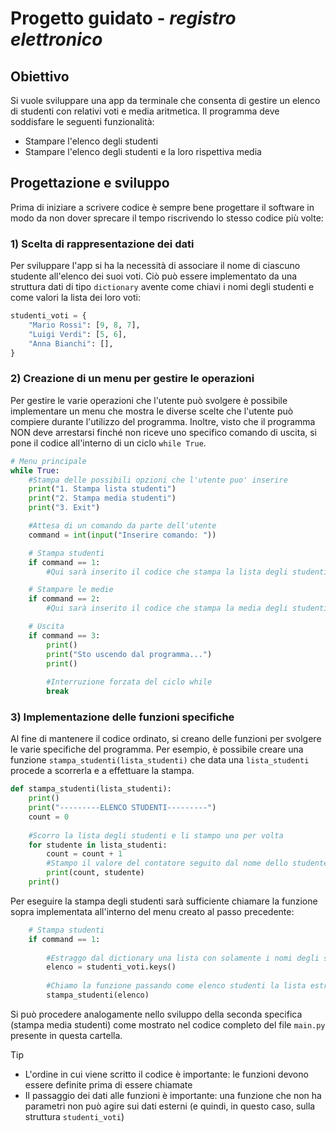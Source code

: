 # Progetto guidato - *registro elettronico*

## Obiettivo
Si vuole sviluppare una app da terminale che consenta di gestire un elenco di studenti con relativi voti e media aritmetica.
Il programma deve soddisfare le seguenti funzionalità:

* Stampare l'elenco degli studenti
* Stampare l'elenco degli studenti e la loro rispettiva media

## Progettazione e sviluppo

Prima di iniziare a scrivere codice è sempre bene progettare il software in modo da non dover sprecare il tempo riscrivendo
lo stesso codice più volte:

### 1) Scelta di rappresentazione dei dati

Per sviluppare l'app si ha la necessità di associare il nome di ciascuno studente all'elenco dei suoi voti. Ciò può essere
implementato da una struttura dati di tipo `dictionary` avente come chiavi i nomi degli studenti e come valori la lista dei loro voti:

```python
studenti_voti = {
    "Mario Rossi": [9, 8, 7],
    "Luigi Verdi": [5, 6],
    "Anna Bianchi": [],
}
```

### 2) Creazione di un menu per gestire le operazioni

Per gestire le varie operazioni che l'utente può svolgere è possibile implementare un menu che mostra le diverse scelte
che l'utente può compiere durante l'utilizzo del programma. Inoltre, visto che il programma NON deve arrestarsi finché
non riceve uno specifico comando di uscita, si pone il codice all'interno di un ciclo `while True`.

```python
# Menu principale
while True:
    #Stampa delle possibili opzioni che l'utente puo' inserire
    print("1. Stampa lista studenti")
    print("2. Stampa media studenti")
    print("3. Exit")

    #Attesa di un comando da parte dell'utente
    command = int(input("Inserire comando: "))

    # Stampa studenti
    if command == 1:
        #Qui sarà inserito il codice che stampa la lista degli studenti

    # Stampare le medie
    if command == 2:
        #Qui sarà inserito il codice che stampa la media degli studenti

    # Uscita
    if command == 3:
        print()
        print("Sto uscendo dal programma...")
        print()
        
        #Interruzione forzata del ciclo while
        break
```

### 3) Implementazione delle funzioni specifiche

Al fine di mantenere il codice ordinato, si creano delle funzioni per svolgere le varie specifiche del programma.
Per esempio, è possibile creare una funzione `stampa_studenti(lista_studenti)` che data una `lista_studenti` procede
a scorrerla e a effettuare la stampa.

```python
def stampa_studenti(lista_studenti):
    print()
    print("---------ELENCO STUDENTI---------")
    count = 0
    
    #Scorro la lista degli studenti e li stampo uno per volta
    for studente in lista_studenti:
        count = count + 1
        #Stampo il valore del contatore seguito dal nome dello studente
        print(count, studente)
    print()
```

Per eseguire la stampa degli studenti sarà sufficiente chiamare la funzione sopra implementata all'interno del menu creato
al passo precedente:

```python
    # Stampa studenti
    if command == 1:
        
        #Estraggo dal dictionary una lista con solamente i nomi degli studenti
        elenco = studenti_voti.keys()
        
        #Chiamo la funzione passando come elenco studenti la lista estratta
        stampa_studenti(elenco)
```

Si può procedere analogamente nello sviluppo della seconda specifica (stampa media studenti) come mostrato nel codice
completo del file `main.py` presente in questa cartella.

> [!TIP]
> * L'ordine in cui viene scritto il codice è importante: le funzioni devono essere definite prima di essere chiamate
> * Il passaggio dei dati alle funzioni è importante: una funzione che non ha parametri non può agire sui dati esterni
> (e quindi, in questo caso, sulla struttura `studenti_voti`)